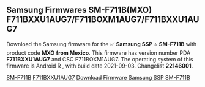 <h2>Samsung Firmwares SM-F711B(MXO) F711BXXU1AUG7/F711BOXM1AUG7/F711BXXU1AUG7</h2>
Download the Samsung firmware for the ✅ <strong>Samsung SSP </strong> ⭐ <strong>SM-F711B</strong> with product code <strong>MXO</strong> <strong> from Mexico</strong>. This firmware has version number PDA <strong>F711BXXU1AUG7</strong> and CSC F711BOXM1AUG7. The operating system of this firmware is Android R , with build date 2021-09-03. Changelist <strong>22146001</strong>.


[SM-F711B](https://samfirm.shop/samsung/model/SM-F711B)
[F711BXXU1AUG7](https://samfirm.shop/samsung/pda/F711BXXU1AUG7)
[Download Firmware Samsung SSP SM-F711B](https://samfirm.shop/samsung/firmware/452438)
